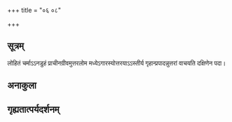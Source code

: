 +++
title = "०६ ०८"

+++
## सूत्रम्
लोहितं चर्माऽऽनडुहं प्राचीनग्रीवमुत्तरलोम मध्येऽगारस्योत्तरयाऽऽस्तीर्य गृहान्प्रपादन्नुत्तरां वाचयति दक्षिणेन पदा।
## अनाकुला

## गृह्यतात्पर्यदर्शनम्

